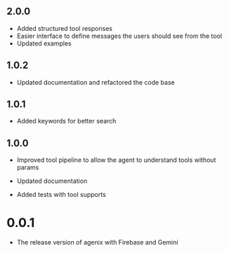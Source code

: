 ## 2.0.0
- Added structured tool responses
- Easier interface to define messages the users should see from the tool
- Updated examples

## 1.0.2
- Updated documentation and refactored the code base

## 1.0.1
- Added keywords for better search

## 1.0.0
- Improved tool pipeline to allow the agent to understand tools without params

- Updated documentation

- Added tests with tool supports

# 0.0.1
- The release version of agenix with Firebase and Gemini
